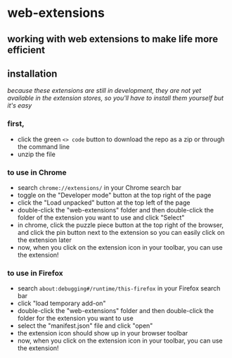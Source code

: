 # web-extensions
working with web extensions to make life more efficient
---------------
## installation
*because these extensions are still in development, they are not yet available in the extension stores, so you'll have to install them yourself but it's easy*

### first,
- click the green `<> code` button to download the repo as a zip or through the command line
- unzip the file

### to use in Chrome
- search `chrome://extensions/` in your Chrome search bar
- toggle on the "Developer mode" button at the top right of the page
- click the "Load unpacked" button at the top left of the page
- double-click the "web-extensions" folder and then double-click the folder of the extension you want to use and click "Select"
- in chrome, click the puzzle piece button at the top right of the browser, and click the pin button next to the extension so you can easily click on the extension later
- now, when you click on the extension icon in your toolbar, you can use the extension!

### to use in Firefox
- search `about:debugging#/runtime/this-firefox` in your Firefox search bar
- click "load temporary add-on"
- double-click the "web-extensions" folder and then double-click the folder for the extension you want to use
- select the "manifest.json" file and click "open"
- the extension icon should show up in your browser toolbar
- now, when you click on the extension icon in your toolbar, you can use the extension!
